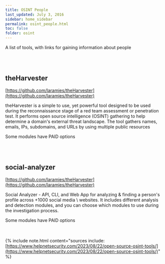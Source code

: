 ```yaml
---
title: OSINT People
last_updated: July 3, 2016
sidebar: home_sidebar
permalink: osint_people.html
toc: false
folder: osint
---
```


A list of tools, with links for gaining information about people



<br/><br/>

## theHarvester
[https://github.com/laramies/theHarvester](https://github.com/laramies/theHarvester)

theHarvester is a simple to use, yet powerful tool designed to be used during the reconnaissance stage of a red
team assessment or penetration test. It performs open source intelligence (OSINT) gathering to help determine
a domain's external threat landscape. The tool gathers names, emails, IPs, subdomains, and URLs by using
multiple public resources

Some modules have PAID options


<br/><br/>



## social-analyzer
[https://github.com/laramies/theHarvester](https://github.com/laramies/theHarvester)

Social Analyzer - API, CLI, and Web App for analyzing & finding a person's profile across +1000 social media \ websites. It includes different analysis and detection modules, and you can choose which modules to use during the investigation process.

Some modules have PAID options


<br/><br/>
{% include note.html content="sources include: <br/>[https://www.helpnetsecurity.com/2023/08/22/open-source-osint-tools/](https://www.helpnetsecurity.com/2023/08/22/open-source-osint-tools/)" %}
